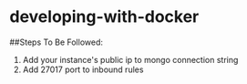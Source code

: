 # developing-with-docker

##Steps To Be Followed:

1. Add your instance's public ip to mongo connection string
2. Add 27017 port to inbound rules
